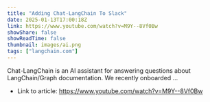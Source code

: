 ```yaml
---
title: "Adding Chat-LangChain To Slack"
date: 2025-01-13T17:00:18Z
link: https://www.youtube.com/watch?v=M9Y--8Vf0Bw
showShare: false
showReadTime: false
thumbnail: images/ai.png
tags: ["langchain.com"]
---
```

Chat-LangChain is an AI assistant for answering questions about LangChain/Graph documentation. We recently onboarded ...

- Link to article: https://www.youtube.com/watch?v=M9Y--8Vf0Bw